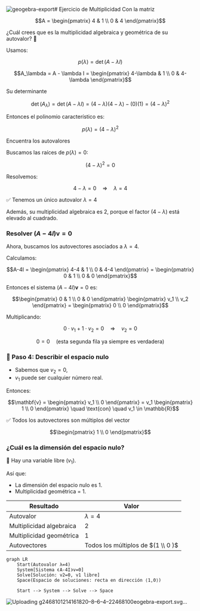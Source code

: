![geogebra-export](https://github.com/user-attachments/assets/77e27428-1f90-4c7c-9cf1-fcec912049d1)# Ejercicio de Multiplicidad
Con la matriz
```math
A = \begin{pmatrix}
4 & 1 \\
0 & 4
\end{pmatrix}
```
¿Cuál crees que es la multiplicidad algebraica y geométrica de su autovalor? 🤔

Usamos:
```math
p(\lambda) = \det(A - \lambda I)
```
```math
A_\lambda = A - \lambda I =
\begin{pmatrix}
4-\lambda & 1         \\
0         & 4-\lambda
\end{pmatrix}
```
Su determinante 

$$
\det(A_\lambda) = \det(A - \lambda I) = (4-\lambda)(4-\lambda) - (0)(1)
= (4-\lambda)^2
$$

Entonces el polinomio característico es:
```math
p(\lambda) = (4-\lambda)^2
```
Encuentra los autovalores

Buscamos las raíces de $p(\lambda) = 0$:
```math
(4-\lambda)^2 = 0
```

Resolvemos:
```math
4-\lambda = 0
\quad \Rightarrow \quad \lambda = 4
```

✅ Tenemos un único autovalor $\lambda = 4$

Además, su multiplicidad algebraica es $2$, porque el factor $(4-\lambda)$ está elevado al cuadrado.

### Resolver $(A-4I)\mathbf{v} = 0$

Ahora, buscamos los autovectores asociados a $\lambda = 4$.

Calculamos:

```math
A-4I =
\begin{pmatrix}
   4-4 & 1 \\
   0   & 4-4
   \end{pmatrix}
=
\begin{pmatrix}
   0 & 1 \\
   0 & 0
   \end{pmatrix}
```
Entonces el sistema $(A-4I)\mathbf{v} = 0$ es:
```math
\begin{pmatrix}
   0 & 1 \\
   0 & 0
   \end{pmatrix}
\begin{pmatrix}
   v_1 \\
   v_2
   \end{pmatrix}
= 
\begin{pmatrix}
   0 \\
   0
   \end{pmatrix}
```
Multiplicando:
```math
0 \cdot v_1 + 1 \cdot v_2 = 0
\quad \Rightarrow \quad
v_2 = 0
```
```math
0 = 0
\quad \text{(esta segunda fila ya siempre es verdadera)}
```

### 🎯 Paso 4: Describir el espacio nulo
- Sabemos que $v_2 = 0$,
- $v_1$ puede ser cualquier número real.

Entonces:
```math
\mathbf{v}
 =
 \begin{pmatrix}
  v_1 \\
  0
  \end{pmatrix}
 =
  v_1 \begin{pmatrix}
    1 \\
    0
    \end{pmatrix}
\quad \text{con} \quad
 v_1 \in \mathbb{R}
```

✅ Todos los autovectores son múltiplos del vector 

```math
\begin{pmatrix} 1 \\ 0 \end{pmatrix}
```

### ¿Cuál es la dimensión del espacio nulo?
🎯 Hay una variable libre $(v_1)$.

Así que:
- La dimensión del espacio nulo es 1.
- Multiplicidad geométrica = 1.

Resultado | Valor
--------- | -----
Autovalor | $\lambda = 4$
Multiplicidad algebraica | 2
Multiplicidad geométrica | 1
Autovectores | Todos los múltiplos de $(1 \\ 0 )$


```mermaid
graph LR
    Start(Autovalor λ=4)
    System[Sistema ❨A-4I❩v=0]
    Solve[Solución: v2=0, v1 libre]
    Space(Espacio de soluciones: recta en dirección ⟨1,0⟩)
    
    Start --> System --> Solve --> Space
```


![Uploading g<svg version="1.1" xmlns="http://www.w3.org/2000/svg" xmlns:xlink="http://www.w3.org/1999/xlink" width="961" height="839"><defs><clipPath id="pFopbhUcTrtU"><path fill="none" stroke="none" d=" M 0 0 L 961 0 L 961 839 L 0 839 L 0 0 Z"/></clipPath></defs><g transform="scale(1,1)" clip-path="url(#pFopbhUcTrtU)"><g><rect fill="rgb(255,255,255)" stroke="none" x="0" y="0" width="961" height="839" fill-opacity="1"/><path fill="none" stroke="rgb(192,192,192)" paint-order="fill stroke markers" d=" M 158.5 0.5 L 158.5 839.5 M 240.5 0.5 L 240.5 839.5 M 323.5 0.5 L 323.5 839.5 M 406.5 0.5 L 406.5 839.5 M 489.5 0.5 L 489.5 839.5 M 572.5 0.5 L 572.5 839.5 M 654.5 0.5 L 654.5 839.5 M 737.5 0.5 L 737.5 839.5 M 820.5 0.5 L 820.5 839.5 M 903.5 0.5 L 903.5 839.5" stroke-opacity="1" stroke-linecap="round" stroke-linejoin="round" stroke-miterlimit="10"/><path fill="none" stroke="rgb(192,192,192)" paint-order="fill stroke markers" d=" M 9.5 0.5 L 9.5 839.5 M 25.5 0.5 L 25.5 839.5 M 42.5 0.5 L 42.5 839.5 M 58.5 0.5 L 58.5 839.5 M 91.5 0.5 L 91.5 839.5 M 108.5 0.5 L 108.5 839.5 M 124.5 0.5 L 124.5 839.5 M 141.5 0.5 L 141.5 839.5 M 174.5 0.5 L 174.5 839.5 M 191.5 0.5 L 191.5 839.5 M 207.5 0.5 L 207.5 839.5 M 224.5 0.5 L 224.5 839.5 M 257.5 0.5 L 257.5 839.5 M 274.5 0.5 L 274.5 839.5 M 290.5 0.5 L 290.5 839.5 M 307.5 0.5 L 307.5 839.5 M 340.5 0.5 L 340.5 839.5 M 356.5 0.5 L 356.5 839.5 M 373.5 0.5 L 373.5 839.5 M 389.5 0.5 L 389.5 839.5 M 423.5 0.5 L 423.5 839.5 M 439.5 0.5 L 439.5 839.5 M 456.5 0.5 L 456.5 839.5 M 472.5 0.5 L 472.5 839.5 M 505.5 0.5 L 505.5 839.5 M 522.5 0.5 L 522.5 839.5 M 538.5 0.5 L 538.5 839.5 M 555.5 0.5 L 555.5 839.5 M 588.5 0.5 L 588.5 839.5 M 605.5 0.5 L 605.5 839.5 M 621.5 0.5 L 621.5 839.5 M 638.5 0.5 L 638.5 839.5 M 671.5 0.5 L 671.5 839.5 M 688.5 0.5 L 688.5 839.5 M 704.5 0.5 L 704.5 839.5 M 721.5 0.5 L 721.5 839.5 M 754.5 0.5 L 754.5 839.5 M 770.5 0.5 L 770.5 839.5 M 787.5 0.5 L 787.5 839.5 M 803.5 0.5 L 803.5 839.5 M 837.5 0.5 L 837.5 839.5 M 853.5 0.5 L 853.5 839.5 M 870.5 0.5 L 870.5 839.5 M 886.5 0.5 L 886.5 839.5 M 919.5 0.5 L 919.5 839.5 M 936.5 0.5 L 936.5 839.5 M 952.5 0.5 L 952.5 839.5" stroke-opacity="0.23529411764705882" stroke-linecap="round" stroke-linejoin="round" stroke-miterlimit="10"/><path fill="none" stroke="rgb(192,192,192)" paint-order="fill stroke markers" d=" M 0.5 56.5 L 961.5 56.5 M 0.5 56.5 L 961.5 56.5 M 0.5 139.5 L 961.5 139.5 M 0.5 222.5 L 961.5 222.5 M 0.5 305.5 L 961.5 305.5 M 0.5 388.5 L 961.5 388.5 M 0.5 553.5 L 961.5 553.5 M 0.5 636.5 L 961.5 636.5 M 0.5 719.5 L 961.5 719.5 M 0.5 802.5 L 961.5 802.5" stroke-opacity="1" stroke-linecap="round" stroke-linejoin="round" stroke-miterlimit="10"/><path fill="none" stroke="rgb(192,192,192)" paint-order="fill stroke markers" d=" M 0.5 7.5 L 961.5 7.5 M 0.5 7.5 L 961.5 7.5 M 0.5 23.5 L 961.5 23.5 M 0.5 40.5 L 961.5 40.5 M 0.5 73.5 L 961.5 73.5 M 0.5 89.5 L 961.5 89.5 M 0.5 106.5 L 961.5 106.5 M 0.5 123.5 L 961.5 123.5 M 0.5 156.5 L 961.5 156.5 M 0.5 172.5 L 961.5 172.5 M 0.5 189.5 L 961.5 189.5 M 0.5 205.5 L 961.5 205.5 M 0.5 239.5 L 961.5 239.5 M 0.5 255.5 L 961.5 255.5 M 0.5 272.5 L 961.5 272.5 M 0.5 288.5 L 961.5 288.5 M 0.5 321.5 L 961.5 321.5 M 0.5 338.5 L 961.5 338.5 M 0.5 354.5 L 961.5 354.5 M 0.5 371.5 L 961.5 371.5 M 0.5 404.5 L 961.5 404.5 M 0.5 421.5 L 961.5 421.5 M 0.5 437.5 L 961.5 437.5 M 0.5 454.5 L 961.5 454.5 M 0.5 487.5 L 961.5 487.5 M 0.5 503.5 L 961.5 503.5 M 0.5 520.5 L 961.5 520.5 M 0.5 537.5 L 961.5 537.5 M 0.5 570.5 L 961.5 570.5 M 0.5 586.5 L 961.5 586.5 M 0.5 603.5 L 961.5 603.5 M 0.5 619.5 L 961.5 619.5 M 0.5 653.5 L 961.5 653.5 M 0.5 669.5 L 961.5 669.5 M 0.5 686.5 L 961.5 686.5 M 0.5 702.5 L 961.5 702.5 M 0.5 735.5 L 961.5 735.5 M 0.5 752.5 L 961.5 752.5 M 0.5 768.5 L 961.5 768.5 M 0.5 785.5 L 961.5 785.5 M 0.5 818.5 L 961.5 818.5 M 0.5 835.5 L 961.5 835.5" stroke-opacity="0.23529411764705882" stroke-linecap="round" stroke-linejoin="round" stroke-miterlimit="10"/><path fill="none" stroke="rgb(37,37,37)" paint-order="fill stroke markers" d=" M 75.5 2.5 L 75.5 839.5" stroke-opacity="1" stroke-miterlimit="10"/><path fill="none" stroke="rgb(37,37,37)" paint-order="fill stroke markers" d=" M 75.5 1.5 L 71.5 5.5" stroke-opacity="1" stroke-miterlimit="10"/><path fill="none" stroke="rgb(37,37,37)" paint-order="fill stroke markers" d=" M 75.5 1.5 L 79.5 5.5" stroke-opacity="1" stroke-miterlimit="10"/><path fill="none" stroke="rgb(37,37,37)" paint-order="fill stroke markers" d=" M 0.5 470.5 L 959.5 470.5" stroke-opacity="1" stroke-miterlimit="10"/><path fill="none" stroke="rgb(37,37,37)" paint-order="fill stroke markers" d=" M 960.5 470.5 L 956.5 466.5" stroke-opacity="1" stroke-miterlimit="10"/><path fill="none" stroke="rgb(37,37,37)" paint-order="fill stroke markers" d=" M 960.5 470.5 L 956.5 474.5" stroke-opacity="1" stroke-miterlimit="10"/><text fill="rgb(37,37,37)" stroke="none" font-family="geogebra-sans-serif, sans-serif" font-size="12px" font-style="normal" font-weight="normal" text-decoration="normal" x="156" y="486" text-anchor="start" dominant-baseline="alphabetic" fill-opacity="1">2</text><text fill="rgb(37,37,37)" stroke="none" font-family="geogebra-sans-serif, sans-serif" font-size="12px" font-style="normal" font-weight="normal" text-decoration="normal" x="238" y="486" text-anchor="start" dominant-baseline="alphabetic" fill-opacity="1">4</text><text fill="rgb(37,37,37)" stroke="none" font-family="geogebra-sans-serif, sans-serif" font-size="12px" font-style="normal" font-weight="normal" text-decoration="normal" x="321" y="486" text-anchor="start" dominant-baseline="alphabetic" fill-opacity="1">6</text><text fill="rgb(37,37,37)" stroke="none" font-family="geogebra-sans-serif, sans-serif" font-size="12px" font-style="normal" font-weight="normal" text-decoration="normal" x="404" y="486" text-anchor="start" dominant-baseline="alphabetic" fill-opacity="1">8</text><text fill="rgb(37,37,37)" stroke="none" font-family="geogebra-sans-serif, sans-serif" font-size="12px" font-style="normal" font-weight="normal" text-decoration="normal" x="484" y="486" text-anchor="start" dominant-baseline="alphabetic" fill-opacity="1">10</text><text fill="rgb(37,37,37)" stroke="none" font-family="geogebra-sans-serif, sans-serif" font-size="12px" font-style="normal" font-weight="normal" text-decoration="normal" x="567" y="486" text-anchor="start" dominant-baseline="alphabetic" fill-opacity="1">12</text><text fill="rgb(37,37,37)" stroke="none" font-family="geogebra-sans-serif, sans-serif" font-size="12px" font-style="normal" font-weight="normal" text-decoration="normal" x="649" y="486" text-anchor="start" dominant-baseline="alphabetic" fill-opacity="1">14</text><text fill="rgb(37,37,37)" stroke="none" font-family="geogebra-sans-serif, sans-serif" font-size="12px" font-style="normal" font-weight="normal" text-decoration="normal" x="732" y="486" text-anchor="start" dominant-baseline="alphabetic" fill-opacity="1">16</text><text fill="rgb(37,37,37)" stroke="none" font-family="geogebra-sans-serif, sans-serif" font-size="12px" font-style="normal" font-weight="normal" text-decoration="normal" x="815" y="486" text-anchor="start" dominant-baseline="alphabetic" fill-opacity="1">18</text><text fill="rgb(37,37,37)" stroke="none" font-family="geogebra-sans-serif, sans-serif" font-size="12px" font-style="normal" font-weight="normal" text-decoration="normal" x="898" y="486" text-anchor="start" dominant-baseline="alphabetic" fill-opacity="1">20</text><text fill="rgb(37,37,37)" stroke="none" font-family="geogebra-sans-serif, sans-serif" font-size="12px" font-style="normal" font-weight="normal" text-decoration="normal" x="55" y="807" text-anchor="start" dominant-baseline="alphabetic" fill-opacity="1">–8</text><text fill="rgb(37,37,37)" stroke="none" font-family="geogebra-sans-serif, sans-serif" font-size="12px" font-style="normal" font-weight="normal" text-decoration="normal" x="55" y="724" text-anchor="start" dominant-baseline="alphabetic" fill-opacity="1">–6</text><text fill="rgb(37,37,37)" stroke="none" font-family="geogebra-sans-serif, sans-serif" font-size="12px" font-style="normal" font-weight="normal" text-decoration="normal" x="55" y="641" text-anchor="start" dominant-baseline="alphabetic" fill-opacity="1">–4</text><text fill="rgb(37,37,37)" stroke="none" font-family="geogebra-sans-serif, sans-serif" font-size="12px" font-style="normal" font-weight="normal" text-decoration="normal" x="55" y="558" text-anchor="start" dominant-baseline="alphabetic" fill-opacity="1">–2</text><text fill="rgb(37,37,37)" stroke="none" font-family="geogebra-sans-serif, sans-serif" font-size="12px" font-style="normal" font-weight="normal" text-decoration="normal" x="61" y="393" text-anchor="start" dominant-baseline="alphabetic" fill-opacity="1">2</text><text fill="rgb(37,37,37)" stroke="none" font-family="geogebra-sans-serif, sans-serif" font-size="12px" font-style="normal" font-weight="normal" text-decoration="normal" x="61" y="310" text-anchor="start" dominant-baseline="alphabetic" fill-opacity="1">4</text><text fill="rgb(37,37,37)" stroke="none" font-family="geogebra-sans-serif, sans-serif" font-size="12px" font-style="normal" font-weight="normal" text-decoration="normal" x="61" y="227" text-anchor="start" dominant-baseline="alphabetic" fill-opacity="1">6</text><text fill="rgb(37,37,37)" stroke="none" font-family="geogebra-sans-serif, sans-serif" font-size="12px" font-style="normal" font-weight="normal" text-decoration="normal" x="61" y="144" text-anchor="start" dominant-baseline="alphabetic" fill-opacity="1">8</text><text fill="rgb(37,37,37)" stroke="none" font-family="geogebra-sans-serif, sans-serif" font-size="12px" font-style="normal" font-weight="normal" text-decoration="normal" x="55" y="61" text-anchor="start" dominant-baseline="alphabetic" fill-opacity="1">10</text><text fill="rgb(37,37,37)" stroke="none" font-family="geogebra-sans-serif, sans-serif" font-size="12px" font-style="normal" font-weight="normal" text-decoration="normal" x="61" y="486" text-anchor="start" dominant-baseline="alphabetic" fill-opacity="1">0</text><path fill="none" stroke="rgb(255,0,0)" paint-order="fill stroke markers" d=" M -5 470.8549862489229 L 966 470.8549862489229" stroke-opacity="0.25098039215686274" stroke-linecap="round" stroke-linejoin="round" stroke-miterlimit="10" stroke-width="5"/><text fill="rgb(255,0,0)" stroke="none" font-family="geogebra-sans-serif, sans-serif" font-size="16px" font-style="normal" font-weight="normal" text-decoration="normal" x="24" y="462" text-anchor="start" dominant-baseline="alphabetic" fill-opacity="1"></text><path fill="rgb(0,255,0)" stroke="none" paint-order="stroke fill markers" d=" M 287.31299762854974 305.261390764879 C 287.31299762854974 308.022814514033 285.0744213777037 310.261390764879 282.31299762854974 310.261390764879 C 279.5515738793958 310.261390764879 277.31299762854974 308.022814514033 277.31299762854974 305.261390764879 C 277.31299762854974 302.4999670157251 279.5515738793958 300.261390764879 282.31299762854974 300.261390764879 C 285.0744213777037 300.261390764879 287.31299762854974 302.4999670157251 287.31299762854974 305.261390764879 Z" fill-opacity="1"/><path fill="none" stroke="rgb(0,0,0)" paint-order="fill stroke markers" d=" M 287.31299762854974 305.261390764879 C 287.31299762854974 308.022814514033 285.0744213777037 310.261390764879 282.31299762854974 310.261390764879 C 279.5515738793958 310.261390764879 277.31299762854974 308.022814514033 277.31299762854974 305.261390764879 C 277.31299762854974 302.4999670157251 279.5515738793958 300.261390764879 282.31299762854974 300.261390764879 C 285.0744213777037 300.261390764879 287.31299762854974 302.4999670157251 287.31299762854974 305.261390764879 Z" stroke-opacity="1" stroke-linecap="round" stroke-linejoin="round" stroke-miterlimit="10"/><text fill="rgb(0,255,0)" stroke="none" font-family="geogebra-sans-serif, sans-serif" font-size="16px" font-style="normal" font-weight="normal" text-decoration="normal" x="286" y="295" text-anchor="start" dominant-baseline="alphabetic" fill-opacity="1"></text><path fill="rgb(255,0,0)" stroke="none" paint-order="stroke fill markers" d=" M 99.7194021445072 466.6049862489229 L 99.7194021445072 469.6049862489229 L 75.32100327349656 469.6049862489229 C 74.63064733620807 469.6049862489229 74.07100327349656 470.1646303116344 74.07100327349656 470.8549862489229 C 74.07100327349656 471.54534218621137 74.63064733620807 472.1049862489229 75.32100327349656 472.1049862489229 L 99.7194021445072 472.1049862489229 L 99.7194021445072 475.1049862489229 L 116.7194021445072 470.8549862489229 L 99.7194021445072 466.6049862489229 Z" fill-opacity="0.6980392156862745"/><path fill="rgb(255,0,0)" stroke="none" paint-order="stroke fill markers" d=" M 245.91459875753912 470.8549862489229 C 245.91459875753912 473.61640999807685 243.6760225066931 475.8549862489229 240.91459875753912 475.8549862489229 C 238.15317500838515 475.8549862489229 235.91459875753912 473.61640999807685 235.91459875753912 470.8549862489229 C 235.91459875753912 468.09356249976895 238.15317500838515 465.8549862489229 240.91459875753912 465.8549862489229 C 243.6760225066931 465.8549862489229 245.91459875753912 468.09356249976895 245.91459875753912 470.8549862489229 Z" fill-opacity="1"/><path fill="none" stroke="rgb(0,0,0)" paint-order="fill stroke markers" d=" M 245.91459875753912 470.8549862489229 C 245.91459875753912 473.61640999807685 243.6760225066931 475.8549862489229 240.91459875753912 475.8549862489229 C 238.15317500838515 475.8549862489229 235.91459875753912 473.61640999807685 235.91459875753912 470.8549862489229 C 235.91459875753912 468.09356249976895 238.15317500838515 465.8549862489229 240.91459875753912 465.8549862489229 C 243.6760225066931 465.8549862489229 245.91459875753912 468.09356249976895 245.91459875753912 470.8549862489229 Z" stroke-opacity="1" stroke-linecap="round" stroke-linejoin="round" stroke-miterlimit="10"/><text fill="rgb(255,0,0)" stroke="none" font-family="geogebra-sans-serif, sans-serif" font-size="16px" font-style="normal" font-weight="normal" text-decoration="normal" x="245" y="461" text-anchor="start" dominant-baseline="alphabetic" fill-opacity="1"></text><path fill="rgb(255,127,0)" stroke="none" paint-order="stroke fill markers" d=" M 75.32100327349656 429.45658737791194 L 71.07100327349656 446.45658737791194 L 74.07100327349656 446.45658737791194 L 74.07100327349656 470.8549862489229 C 74.07100327349656 471.54534218621137 74.63064733620807 472.1049862489229 75.32100327349656 472.1049862489229 C 76.01135921078505 472.1049862489229 76.57100327349656 471.54534218621137 76.57100327349656 470.8549862489229 L 76.57100327349656 446.45658737791194 L 79.57100327349656 446.45658737791194 L 75.32100327349656 429.45658737791194 Z" fill-opacity="0.6980392156862745"/><path fill="rgb(255,127,0)" stroke="none" paint-order="stroke fill markers" d=" M 121.7194021445072 305.261390764879 C 121.7194021445072 308.022814514033 119.48082589366116 310.261390764879 116.7194021445072 310.261390764879 C 113.95797839535324 310.261390764879 111.7194021445072 308.022814514033 111.7194021445072 305.261390764879 C 111.7194021445072 302.4999670157251 113.95797839535324 300.261390764879 116.7194021445072 300.261390764879 C 119.48082589366116 300.261390764879 121.7194021445072 302.4999670157251 121.7194021445072 305.261390764879 Z" fill-opacity="1"/><path fill="none" stroke="rgb(0,0,0)" paint-order="fill stroke markers" d=" M 121.7194021445072 305.261390764879 C 121.7194021445072 308.022814514033 119.48082589366116 310.261390764879 116.7194021445072 310.261390764879 C 113.95797839535324 310.261390764879 111.7194021445072 308.022814514033 111.7194021445072 305.261390764879 C 111.7194021445072 302.4999670157251 113.95797839535324 300.261390764879 116.7194021445072 300.261390764879 C 119.48082589366116 300.261390764879 121.7194021445072 302.4999670157251 121.7194021445072 305.261390764879 Z" stroke-opacity="1" stroke-linecap="round" stroke-linejoin="round" stroke-miterlimit="10"/><text fill="rgb(255,127,0)" stroke="none" font-family="geogebra-sans-serif, sans-serif" font-size="16px" font-style="normal" font-weight="normal" text-decoration="normal" x="121" y="295" text-anchor="start" dominant-baseline="alphabetic" fill-opacity="1"></text><path fill="rgb(0,255,0)" stroke="none" paint-order="stroke fill markers" d=" M 116.7194021445072 429.45658737791194 L 101.6933830442931 438.47219883804047 L 103.81470338785277 440.59351918160013 L 103.81470338785275 440.59351918160013 L 74.43711979701337 469.97110277243974 C 73.94896443232429 470.4592581371288 73.9489644323243 471.250714360717 74.4371197970134 471.73886972540606 C 74.68119747935793 471.9829474077506 75.00110037642726 472.10498624892284 75.32100327349659 472.10498624892284 C 75.6409061705659 472.10498624892284 75.96080906763521 471.9829474077506 76.20488674997975 471.73886972540606 L 105.58247034081913 442.36128613456646 L 105.5824703408191 442.36128613456646 L 107.70379068437877 444.4826064781261 L 116.7194021445072 429.45658737791194 Z" fill-opacity="0.6980392156862745"/><path fill="none" stroke="rgb(255,127,0)" paint-order="fill stroke markers" d=" M -5 792.1389993429116 L 194.28474983572636 -5" stroke-opacity="0.25098039215686274" stroke-linecap="round" stroke-linejoin="round" stroke-miterlimit="10" stroke-width="5"/><path fill="none" stroke="rgb(0,0,0)" paint-order="fill stroke markers" d=" M -6.182094503805644 134.49299542195882 L -4.564969547906784 128.0244955983634 L -2.9478445920079395 121.5559957747679 L -1.3307196361090803 115.08749595117246 L 0.2864053197897647 108.61899612757696 L 1.9035302756886239 102.15049630398153 L 3.520655231587483 95.68199648038603 L 5.137780187486328 89.2134966567906 L 6.754905143385187 82.74499683319516 L 8.372030099284032 76.27649700959967 L 9.989155055182891 69.80799718600423 L 11.606280011081743 63.339497362408736 L 13.223404966980596 56.8709975388133 L 14.840529922879448 50.402497715217805 L 16.4576548787783 43.93399789162237 L 18.07477983467715 37.465498068026875 L 19.69190479057601 30.99699824443144 L 21.309029746474863 24.528498420835945 L 22.926154702373715 18.059998597240508 L 24.543279658272567 11.591498773645071 L 26.16040461417142 5.122998950049578 L 27.77752957007027 -1.3455008735458591 L 29.39465452596913 -7.814000697141353 M -5.535244521446103 794.279977428696 L -3.9181195655472436 787.8114776051005 L -2.3009946096483986 781.3429777815052 L -0.6838696537495395 774.8744779579097 L 0.9332553021493055 768.4059781343142 L 2.5503802580481647 761.9374783107187 L 4.167505213947024 755.4689784871232 L 5.784630169845869 749.0004786635278 L 7.401755125744728 742.5319788399323 L 9.018880081643573 736.0634790163369 L 10.636005037542432 729.5949791927414 L 12.253129993441284 723.126479369146 L 13.870254949340136 716.6579795455505 L 15.487379905238988 710.189479721955 L 17.10450486113784 703.7209798983596 L 18.7216298170367 697.2524800747641 L 20.338754772935552 690.7839802511686 L 21.955879728834404 684.3154804275732 L 23.573004684733256 677.8469806039777 L 25.190129640632108 671.3784807803822 L 26.80725459653096 664.9099809567867 L 28.424379552429812 658.4414811331914 L 30.04150450832867 651.9729813095959 L 31.658629464227523 645.5044814860004 L 33.275754420126376 639.035981662405 L 34.89287937602523 632.5674818388095 L 36.51000433192408 626.098982015214 L 38.12712928782293 619.6304821916185 L 39.74425424372179 613.161982368023 L 41.36137919962064 606.6934825444276 L 42.978504155519495 600.2249827208321 L 44.59562911141835 593.7564828972367 L 46.2127540673172 587.2879830736413 L 47.82987902321605 580.8194832500458 L 49.44700397911491 574.3509834264503 L 51.064128935013755 567.8824836028548 L 52.681253890912615 561.4139837792594 L 54.29837884681147 554.9454839556639 L 55.91550380271032 548.4769841320684 L 57.53262875860918 542.008484308473 L 59.14975371450802 535.5399844848776 L 60.76687867040688 529.071484661282 L 62.384003626305734 522.6029848376866 L 64.00112858220459 516.1344850140912 L 65.61825353810343 509.6659851904957 L 67.23537849400229 503.1974853669002 L 68.85250344990115 496.72898554330476 L 70.4696284058 490.26048571970927 L 72.08675336169885 483.79198589611383 L 73.7038783175977 477.32348607251834 L 75.32100327349656 470.8549862489229 L 76.93812822939542 464.38648642532746 L 78.55525318529426 457.91798660173197 L 80.17237814119312 451.44948677813653 L 81.78950309709197 444.98098695454104 L 83.40662805299083 438.5124871309456 L 85.02375300888968 432.0439873073501 L 86.64087796478853 425.57548748375467 L 88.25800292068739 419.1069876601592 L 89.87512787658623 412.63848783656374 L 91.4922528324851 406.16998801296825 L 93.10937778838394 399.7014881893728 L 94.7265027442828 393.2329883657774 L 96.34362770018166 386.7644885421819 L 97.9607526560805 380.2959887185864 L 99.57787761197936 373.82748889499095 L 101.1950025678782 367.3589890713955 L 102.81212752377706 360.8904892478 L 104.42925247967591 354.4219894242046 L 106.04637743557477 347.9534896006091 L 107.66350239147363 341.48498977701365 L 109.28062734737247 335.01648995341816 L 110.89775230327132 328.5479901298227 L 112.51487725917019 322.0794903062273 L 114.13200221506904 315.6109904826318 L 115.74912717096788 309.1424906590363 L 117.36625212686674 302.67399083544086 L 118.9833770827656 296.2054910118454 L 120.60050203866444 289.73699118824993 L 122.2176269945633 283.26849136465444 L 123.83475195046216 276.79999154105906 L 125.45187690636101 270.33149171746356 L 127.06900186225985 263.86299189386807 L 128.6861268181587 257.39449207027263 L 130.30325177405757 250.92599224667717 L 131.92037672995642 244.4574924230817 L 133.53750168585526 237.98899259948624 L 135.15462664175413 231.52049277589077 L 136.77175159765298 225.0519929522953 L 138.38887655355182 218.58349312869984 L 140.0060015094507 212.1149933051044 L 141.62312646534954 205.6464934815089 L 143.2402514212484 199.17799365791348 L 144.85737637714726 192.70949383431798 L 146.47450133304608 186.24099401072255 L 148.09162628894495 179.77249418712705 L 149.70875124484382 173.30399436353161 L 151.32587620074264 166.83549453993618 L 152.94300115664151 160.36699471634068 L 154.56012611254036 153.89849489274525 L 156.1772510684392 147.42999506914975 L 157.79437602433808 140.96149524555432 L 159.41150098023692 134.49299542195882 L 161.02862593613577 128.0244955983634 L 162.64575089203464 121.5559957747679 L 164.2628758479335 115.08749595117246 L 165.88000080383233 108.61899612757696 L 167.4971257597312 102.15049630398153 L 169.11425071563005 95.68199648038603 L 170.7313756715289 89.2134966567906 L 172.34850062742777 82.74499683319516 L 173.96562558332658 76.27649700959967 L 175.58275053922546 69.80799718600423 L 177.1998754951243 63.339497362408736 L 178.81700045102315 56.8709975388133 L 180.43412540692202 50.402497715217805 L 182.05125036282087 43.93399789162237 L 183.6683753187197 37.465498068026875 L 185.28550027461858 30.99699824443144 L 186.90262523051743 24.528498420835945 L 188.51975018641627 18.059998597240508 L 190.13687514231515 11.591498773645071 L 191.754000098214 5.122998950049578 L 193.37112505411284 -1.3455008735458591 L 194.9882500100117 -7.814000697141353 M 147.12135131540563 846.0279760174598 L 148.73847627130448 839.5594761938643 L 150.35560122720335 833.0909763702689 L 151.9727261831022 826.6224765466734 L 153.58985113900104 820.1539767230779 L 155.20697609489991 813.6854768994824 L 156.82410105079876 807.2169770758869 L 158.4412260066976 800.7484772522914 L 160.05835096259648 794.279977428696 L 161.67547591849532 787.8114776051005 L 163.29260087439417 781.3429777815052 L 164.90972583029304 774.8744779579097 L 166.52685078619186 768.4059781343142 L 168.14397574209073 761.9374783107187 L 169.7611006979896 755.4689784871232 L 171.37822565388842 749.0004786635278 L 172.9953506097873 742.5319788399323 L 174.61247556568614 736.0634790163369 L 176.22960052158498 729.5949791927414 L 177.84672547748386 723.126479369146 L 179.4638504333827 716.6579795455505 L 181.08097538928155 710.189479721955 L 182.69810034518042 703.7209798983596 L 184.31522530107927 697.2524800747641 L 185.9323502569781 690.7839802511686 L 187.54947521287698 684.3154804275732 L 189.16660016877583 677.8469806039777 L 190.78372512467467 671.3784807803822 L 192.40085008057355 664.9099809567867 L 194.01797503647236 658.4414811331914 L 195.63509999237124 651.9729813095959 L 197.25222494827008 645.5044814860004 L 198.86934990416893 639.035981662405 L 200.4864748600678 632.5674818388095 L 202.10359981596665 626.098982015214 L 203.7207247718655 619.6304821916185 L 205.33784972776436 613.161982368023 L 206.9549746836632 606.6934825444276 L 208.57209963956205 600.2249827208321 L 210.18922459546093 593.7564828972367 L 211.80634955135977 587.2879830736413 L 213.42347450725862 580.8194832500458 L 215.04059946315746 574.3509834264503 L 216.65772441905634 567.8824836028548 L 218.27484937495518 561.4139837792594 L 219.89197433085403 554.9454839556639 L 221.5090992867529 548.4769841320684 L 223.12622424265174 542.008484308473 L 224.7433491985506 535.5399844848776 L 226.36047415444943 529.071484661282 L 227.9775991103483 522.6029848376866 L 229.59472406624715 516.1344850140912 L 231.211849022146 509.6659851904957 L 232.82897397804487 503.1974853669002 L 234.44609893394372 496.72898554330476 L 236.06322388984256 490.26048571970927 L 237.6803488457414 483.79198589611383 L 239.29747380164028 477.32348607251834 L 240.91459875753912 470.8549862489229 L 242.53172371343797 464.38648642532746 L 244.14884866933684 457.91798660173197 L 245.7659736252357 451.44948677813653 L 247.38309858113453 444.98098695454104 L 249.00022353703338 438.5124871309456 L 250.61734849293225 432.0439873073501 L 252.2344734488311 425.57548748375467 L 253.85159840472994 419.1069876601592 L 255.46872336062881 412.63848783656374 L 257.08584831652763 406.16998801296825 L 258.7029732724265 399.7014881893728 L 260.3200982283254 393.2329883657774 L 261.9372231842242 386.7644885421819 L 263.55434814012307 380.2959887185864 L 265.17147309602194 373.82748889499095 L 266.78859805192076 367.3589890713955 L 268.40572300781963 360.8904892478 L 270.0228479637185 354.4219894242046 L 271.6399729196173 347.9534896006091 L 273.2570978755162 341.48498977701365 L 274.87422283141507 335.01648995341816 L 276.4913477873139 328.5479901298227 L 278.10847274321276 322.0794903062273 L 279.72559769911163 315.6109904826318 L 281.34272265501045 309.1424906590363 L 282.9598476109093 302.67399083544086 L 284.5769725668082 296.2054910118454 L 286.194097522707 289.73699118824993 L 287.8112224786058 283.26849136465444 L 289.42834743450476 276.79999154105906 L 291.0454723904036 270.33149171746356 L 292.6625973463024 263.86299189386807 L 294.2797223022013 257.39449207027263 L 295.89684725810014 250.92599224667717 L 297.51397221399895 244.4574924230817 L 299.1310971698978 237.98899259948624 L 300.7482221257967 231.52049277589077 L 302.3653470816955 225.0519929522953 L 303.9824720375944 218.58349312869984 L 305.59959699349326 212.1149933051044 L 307.2167219493921 205.6464934815089 L 308.83384690529095 199.17799365791348 L 310.4509718611898 192.70949383431798 L 312.06809681708864 186.24099401072255 L 313.6852217729875 179.77249418712705 L 315.3023467288864 173.30399436353161 L 316.9194716847852 166.83549453993618 L 318.5365966406841 160.36699471634068 L 320.15372159658295 153.89849489274525 L 321.77084655248177 147.42999506914975 L 323.38797150838064 140.96149524555432 L 325.0050964642795 134.49299542195882 L 326.62222142017833 128.0244955983634 L 328.2393463760772 121.5559957747679 L 329.8564713319761 115.08749595117246 L 331.4735962878749 108.61899612757696 L 333.09072124377377 102.15049630398153 L 334.7078461996726 95.68199648038603 L 336.32497115557146 89.2134966567906 L 337.94209611147033 82.74499683319516 L 339.55922106736915 76.27649700959967 L 341.176346023268 69.80799718600423 L 342.7934709791669 63.339497362408736 L 344.4105959350657 56.8709975388133 L 346.0277208909646 50.402497715217805 L 347.64484584686346 43.93399789162237 L 349.2619708027623 37.465498068026875 L 350.87909575866115 30.99699824443144 L 352.49622071455997 24.528498420835945 L 354.11334567045884 18.059998597240508 L 355.7304706263577 11.591498773645071 L 357.34759558225653 5.122998950049578 L 358.9647205381554 -1.3455008735458591 L 360.5818454940543 -7.814000697141353 M 312.71494679944817 846.0279760174598 L 314.3320717553471 839.5594761938643 L 315.9491967112459 833.0909763702689 L 317.56632166714473 826.6224765466734 L 319.1834466230436 820.1539767230779 L 320.8005715789425 813.6854768994824 L 322.4176965348413 807.2169770758869 L 324.03482149074017 800.7484772522914 L 325.65194644663904 794.279977428696 L 327.26907140253786 787.8114776051005 L 328.88619635843673 781.3429777815052 L 330.5033213143356 774.8744779579097 L 332.1204462702344 768.4059781343142 L 333.7375712261333 761.9374783107187 L 335.35469618203217 755.4689784871232 L 336.971821137931 749.0004786635278 L 338.58894609382986 742.5319788399323 L 340.20607104972873 736.0634790163369 L 341.82319600562755 729.5949791927414 L 343.4403209615264 723.126479369146 L 345.0574459174253 716.6579795455505 L 346.6745708733241 710.189479721955 L 348.291695829223 703.7209798983596 L 349.9088207851218 697.2524800747641 L 351.5259457410207 690.7839802511686 L 353.14307069691955 684.3154804275732 L 354.76019565281837 677.8469806039777 L 356.37732060871724 671.3784807803822 L 357.9944455646161 664.9099809567867 L 359.61157052051493 658.4414811331914 L 361.2286954764138 651.9729813095959 L 362.8458204323127 645.5044814860004 L 364.4629453882115 639.035981662405 L 366.08007034411037 632.5674818388095 L 367.69719530000924 626.098982015214 L 369.31432025590806 619.6304821916185 L 370.93144521180693 613.161982368023 L 372.54857016770575 606.6934825444276 L 374.1656951236046 600.2249827208321 L 375.7828200795035 593.7564828972367 L 377.3999450354023 587.2879830736413 L 379.0170699913012 580.8194832500458 L 380.63419494720006 574.3509834264503 L 382.2513199030989 567.8824836028548 L 383.86844485899775 561.4139837792594 L 385.4855698148966 554.9454839556639 L 387.10269477079544 548.4769841320684 L 388.7198197266943 542.008484308473 L 390.3369446825932 535.5399844848776 L 391.954069638492 529.071484661282 L 393.5711945943909 522.6029848376866 L 395.1883195502897 516.1344850140912 L 396.80544450618856 509.6659851904957 L 398.42256946208744 503.1974853669002 L 400.03969441798625 496.72898554330476 L 401.6568193738851 490.26048571970927 L 403.273944329784 483.79198589611383 L 404.8910692856828 477.32348607251834 L 406.5081942415817 470.8549862489229 L 408.12531919748056 464.38648642532746 L 409.7424441533794 457.91798660173197 L 411.35956910927825 451.44948677813653 L 412.9766940651771 444.98098695454104 L 414.59381902107594 438.5124871309456 L 416.2109439769748 432.0439873073501 L 417.8280689328737 425.57548748375467 L 419.4451938887725 419.1069876601592 L 421.0623188446714 412.63848783656374 L 422.6794438005702 406.16998801296825 L 424.29656875646907 399.7014881893728 L 425.91369371236794 393.2329883657774 L 427.53081866826676 386.7644885421819 L 429.14794362416563 380.2959887185864 L 430.7650685800645 373.82748889499095 L 432.3821935359633 367.3589890713955 L 433.9993184918622 360.8904892478 L 435.61644344776107 354.4219894242046 L 437.2335684036599 347.9534896006091 L 438.85069335955876 341.48498977701365 L 440.46781831545763 335.01648995341816 L 442.08494327135645 328.5479901298227 L 443.7020682272553 322.0794903062273 L 445.31919318315414 315.6109904826318 L 446.936318139053 309.1424906590363 L 448.5534430949519 302.67399083544086 L 450.1705680508507 296.2054910118454 L 451.7876930067496 289.73699118824993 L 453.40481796264845 283.26849136465444 L 455.02194291854727 276.79999154105906 L 456.63906787444614 270.33149171746356 L 458.256192830345 263.86299189386807 L 459.87331778624383 257.39449207027263 L 461.4904427421427 250.92599224667717 L 463.1075676980416 244.4574924230817 L 464.7246926539404 237.98899259948624 L 466.34181760983927 231.52049277589077 L 467.9589425657381 225.0519929522953 L 469.57606752163696 218.58349312869984 L 471.19319247753583 212.1149933051044 L 472.81031743343465 205.6464934815089 L 474.4274423893335 199.17799365791348 L 476.0445673452324 192.70949383431798 L 477.6616923011312 186.24099401072255 L 479.2788172570301 179.77249418712705 L 480.89594221292896 173.30399436353161 L 482.5130671688278 166.83549453993618 L 484.13019212472665 160.36699471634068 L 485.7473170806255 153.89849489274525 L 487.36444203652434 147.42999506914975 L 488.9815669924232 140.96149524555432 L 490.5986919483221 134.49299542195882 L 492.2158169042209 128.0244955983634 L 493.8329418601198 121.5559957747679 L 495.4500668160186 115.08749595117246 L 497.06719177191746 108.61899612757696 L 498.68431672781634 102.15049630398153 L 500.30144168371515 95.68199648038603 L 501.918566639614 89.2134966567906 L 503.5356915955129 82.74499683319516 L 505.1528165514117 76.27649700959967 L 506.7699415073106 69.80799718600423 L 508.38706646320946 63.339497362408736 L 510.0041914191083 56.8709975388133 L 511.62131637500715 50.402497715217805 L 513.238441330906 43.93399789162237 L 514.8555662868048 37.465498068026875 L 516.4726912427037 30.99699824443144 L 518.0898161986025 24.528498420835945 L 519.7069411545015 18.059998597240508 L 521.3240661104003 11.591498773645071 L 522.9411910662991 5.122998950049578 L 524.5583160221979 -1.3455008735458591 L 526.1754409780968 -7.814000697141353 M 478.3085422834908 846.0279760174598 L 479.9256672393896 839.5594761938643 L 481.5427921952885 833.0909763702689 L 483.15991715118736 826.6224765466734 L 484.7770421070862 820.1539767230779 L 486.39416706298505 813.6854768994824 L 488.01129201888386 807.2169770758869 L 489.62841697478274 800.7484772522914 L 491.2455419306816 794.279977428696 L 492.8626668865804 787.8114776051005 L 494.4797918424793 781.3429777815052 L 496.0969167983782 774.8744779579097 L 497.714041754277 768.4059781343142 L 499.33116671017586 761.9374783107187 L 500.94829166607474 755.4689784871232 L 502.56541662197355 749.0004786635278 L 504.1825415778724 742.5319788399323 L 505.7996665337713 736.0634790163369 L 507.4167914896701 729.5949791927414 L 509.033916445569 723.126479369146 L 510.65104140146786 716.6579795455505 L 512.2681663573667 710.189479721955 L 513.8852913132655 703.7209798983596 L 515.5024162691643 697.2524800747641 L 517.1195412250632 690.7839802511686 L 518.7366661809622 684.3154804275732 L 520.353791136861 677.8469806039777 L 521.9709160927598 671.3784807803822 L 523.5880410486586 664.9099809567867 L 525.2051660045574 658.4414811331914 L 526.8222909604564 651.9729813095959 L 528.4394159163553 645.5044814860004 L 530.0565408722541 639.035981662405 L 531.6736658281529 632.5674818388095 L 533.2907907840518 626.098982015214 L 534.9079157399506 619.6304821916185 L 536.5250406958495 613.161982368023 L 538.1421656517483 606.6934825444276 L 539.7592906076472 600.2249827208321 L 541.3764155635461 593.7564828972367 L 542.9935405194449 587.2879830736413 L 544.6106654753437 580.8194832500458 L 546.2277904312426 574.3509834264503 L 547.8449153871414 567.8824836028548 L 549.4620403430404 561.4139837792594 L 551.0791652989392 554.9454839556639 L 552.696290254838 548.4769841320684 L 554.3134152107368 542.008484308473 L 555.9305401666358 535.5399844848776 L 557.5476651225346 529.071484661282 L 559.1647900784335 522.6029848376866 L 560.7819150343323 516.1344850140912 L 562.3990399902311 509.6659851904957 L 564.01616494613 503.1974853669002 L 565.6332899020288 496.72898554330476 L 567.2504148579277 490.26048571970927 L 568.8675398138266 483.79198589611383 L 570.4846647697254 477.32348607251834 L 572.1017897256243 470.8549862489229 L 573.7189146815231 464.38648642532746 L 575.3360396374219 457.91798660173197 L 576.9531645933208 451.44948677813653 L 578.5702895492198 444.98098695454104 L 580.1874145051186 438.5124871309456 L 581.8045394610174 432.0439873073501 L 583.4216644169162 425.57548748375467 L 585.038789372815 419.1069876601592 L 586.655914328714 412.63848783656374 L 588.2730392846128 406.16998801296825 L 589.8901642405117 399.7014881893728 L 591.5072891964105 393.2329883657774 L 593.1244141523093 386.7644885421819 L 594.7415391082083 380.2959887185864 L 596.3586640641071 373.82748889499095 L 597.9757890200059 367.3589890713955 L 599.5929139759047 360.8904892478 L 601.2100389318036 354.4219894242046 L 602.8271638877025 347.9534896006091 L 604.4442888436013 341.48498977701365 L 606.0614137995002 335.01648995341816 L 607.678538755399 328.5479901298227 L 609.2956637112978 322.0794903062273 L 610.9127886671968 315.6109904826318 L 612.5299136230956 309.1424906590363 L 614.1470385789944 302.67399083544086 L 615.7641635348933 296.2054910118454 L 617.3812884907921 289.73699118824993 L 618.998413446691 283.26849136465444 L 620.6155384025899 276.79999154105906 L 622.2326633584887 270.33149171746356 L 623.8497883143875 263.86299189386807 L 625.4669132702865 257.39449207027263 L 627.0840382261853 250.92599224667717 L 628.7011631820841 244.4574924230817 L 630.318288137983 237.98899259948624 L 631.9354130938818 231.52049277589077 L 633.5525380497807 225.0519929522953 L 635.1696630056796 218.58349312869984 L 636.7867879615784 212.1149933051044 L 638.4039129174772 205.6464934815089 L 640.0210378733761 199.17799365791348 L 641.638162829275 192.70949383431798 L 643.2552877851738 186.24099401072255 L 644.8724127410727 179.77249418712705 L 646.4895376969715 173.30399436353161 L 648.1066626528703 166.83549453993618 L 649.7237876087692 160.36699471634068 L 651.3409125646681 153.89849489274525 L 652.9580375205669 147.42999506914975 L 654.5751624764657 140.96149524555432 L 656.1922874323647 134.49299542195882 L 657.8094123882635 128.0244955983634 L 659.4265373441623 121.5559957747679 L 661.0436623000612 115.08749595117246 L 662.66078725596 108.61899612757696 L 664.2779122118588 102.15049630398153 L 665.8950371677578 95.68199648038603 L 667.5121621236566 89.2134966567906 L 669.1292870795554 82.74499683319516 L 670.7464120354543 76.27649700959967 L 672.3635369913532 69.80799718600423 L 673.980661947252 63.339497362408736 L 675.5977869031509 56.8709975388133 L 677.2149118590497 50.402497715217805 L 678.8320368149485 43.93399789162237 L 680.4491617708475 37.465498068026875 L 682.0662867267463 30.99699824443144 L 683.6834116826451 24.528498420835945 L 685.300536638544 18.059998597240508 L 686.9176615944428 11.591498773645071 L 688.5347865503417 5.122998950049578 L 690.1519115062406 -1.3455008735458591 L 691.7690364621394 -7.814000697141353 M 643.9021377675333 846.0279760174598 L 645.5192627234322 839.5594761938643 L 647.136387679331 833.0909763702689 L 648.7535126352299 826.6224765466734 L 650.3706375911288 820.1539767230779 L 651.9877625470276 813.6854768994824 L 653.6048875029264 807.2169770758869 L 655.2220124588254 800.7484772522914 L 656.8391374147242 794.279977428696 L 658.456262370623 787.8114776051005 L 660.0733873265219 781.3429777815052 L 661.6905122824207 774.8744779579097 L 663.3076372383196 768.4059781343142 L 664.9247621942184 761.9374783107187 L 666.5418871501173 755.4689784871232 L 668.1590121060161 749.0004786635278 L 669.7761370619149 742.5319788399323 L 671.3932620178139 736.0634790163369 L 673.0103869737127 729.5949791927414 L 674.6275119296115 723.126479369146 L 676.2446368855104 716.6579795455505 L 677.8617618414092 710.189479721955 L 679.4788867973081 703.7209798983596 L 681.096011753207 697.2524800747641 L 682.7131367091058 690.7839802511686 L 684.3302616650046 684.3154804275732 L 685.9473866209036 677.8469806039777 L 687.5645115768024 671.3784807803822 L 689.1816365327012 664.9099809567867 L 690.7987614886001 658.4414811331914 L 692.4158864444989 651.9729813095959 L 694.0330114003978 645.5044814860004 L 695.6501363562967 639.035981662405 L 697.2672613121955 632.5674818388095 L 698.8843862680943 626.098982015214 L 700.5015112239932 619.6304821916185 L 702.1186361798921 613.161982368023 L 703.7357611357909 606.6934825444276 L 705.3528860916898 600.2249827208321 L 706.9700110475886 593.7564828972367 L 708.5871360034874 587.2879830736413 L 710.2042609593864 580.8194832500458 L 711.8213859152852 574.3509834264503 L 713.438510871184 567.8824836028548 L 715.0556358270828 561.4139837792594 L 716.6727607829818 554.9454839556639 L 718.2898857388806 548.4769841320684 L 719.9070106947794 542.008484308473 L 721.5241356506783 535.5399844848776 L 723.1412606065771 529.071484661282 L 724.758385562476 522.6029848376866 L 726.3755105183749 516.1344850140912 L 727.9926354742737 509.6659851904957 L 729.6097604301725 503.1974853669002 L 731.2268853860714 496.72898554330476 L 732.8440103419703 490.26048571970927 L 734.4611352978691 483.79198589611383 L 736.078260253768 477.32348607251834 L 737.6953852096668 470.8549862489229 L 739.3125101655656 464.38648642532746 L 740.9296351214646 457.91798660173197 L 742.5467600773634 451.44948677813653 L 744.1638850332622 444.98098695454104 L 745.7810099891611 438.5124871309456 L 747.39813494506 432.0439873073501 L 749.0152599009588 425.57548748375467 L 750.6323848568577 419.1069876601592 L 752.2495098127565 412.63848783656374 L 753.8666347686553 406.16998801296825 L 755.4837597245543 399.7014881893728 L 757.1008846804531 393.2329883657774 L 758.7180096363519 386.7644885421819 L 760.3351345922508 380.2959887185864 L 761.9522595481496 373.82748889499095 L 763.5693845040485 367.3589890713955 L 765.1865094599473 360.8904892478 L 766.8036344158462 354.4219894242046 L 768.420759371745 347.9534896006091 L 770.0378843276438 341.48498977701365 L 771.6550092835428 335.01648995341816 L 773.2721342394416 328.5479901298227 L 774.8892591953404 322.0794903062273 L 776.5063841512393 315.6109904826318 L 778.1235091071381 309.1424906590363 L 779.740634063037 302.67399083544086 L 781.3577590189359 296.2054910118454 L 782.9748839748347 289.73699118824993 L 784.5920089307335 283.26849136465444 L 786.2091338866325 276.79999154105906 L 787.8262588425313 270.33149171746356 L 789.4433837984301 263.86299189386807 L 791.060508754329 257.39449207027263 L 792.6776337102278 250.92599224667717 L 794.2947586661267 244.4574924230817 L 795.9118836220256 237.98899259948624 L 797.5290085779244 231.52049277589077 L 799.1461335338232 225.0519929522953 L 800.7632584897221 218.58349312869984 L 802.380383445621 212.1149933051044 L 803.9975084015198 205.6464934815089 L 805.6146333574187 199.17799365791348 L 807.2317583133175 192.70949383431798 L 808.8488832692163 186.24099401072255 L 810.4660082251153 179.77249418712705 L 812.0831331810141 173.30399436353161 L 813.7002581369129 166.83549453993618 L 815.3173830928117 160.36699471634068 L 816.9345080487107 153.89849489274525 L 818.5516330046095 147.42999506914975 L 820.1687579605083 140.96149524555432 L 821.7858829164072 134.49299542195882 L 823.403007872306 128.0244955983634 L 825.0201328282049 121.5559957747679 L 826.6372577841038 115.08749595117246 L 828.2543827400026 108.61899612757696 L 829.8715076959014 102.15049630398153 L 831.4886326518003 95.68199648038603 L 833.1057576076992 89.2134966567906 L 834.722882563598 82.74499683319516 L 836.3400075194969 76.27649700959967 L 837.9571324753957 69.80799718600423 L 839.5742574312945 63.339497362408736 L 841.1913823871935 56.8709975388133 L 842.8085073430923 50.402497715217805 L 844.4256322989911 43.93399789162237 L 846.04275725489 37.465498068026875 L 847.6598822107889 30.99699824443144 L 849.2770071666877 24.528498420835945 L 850.8941321225866 18.059998597240508 L 852.5112570784854 11.591498773645071 L 854.1283820343842 5.122998950049578 L 855.7455069902832 -1.3455008735458591 L 857.362631946182 -7.814000697141353 M 809.4957332515759 846.0279760174598 L 811.1128582074748 839.5594761938643 L 812.7299831633736 833.0909763702689 L 814.3471081192724 826.6224765466734 L 815.9642330751714 820.1539767230779 L 817.5813580310702 813.6854768994824 L 819.198482986969 807.2169770758869 L 820.8156079428679 800.7484772522914 L 822.4327328987667 794.279977428696 L 824.0498578546656 787.8114776051005 L 825.6669828105645 781.3429777815052 L 827.2841077664633 774.8744779579097 L 828.9012327223621 768.4059781343142 L 830.5183576782609 761.9374783107187 L 832.1354826341599 755.4689784871232 L 833.7526075900587 749.0004786635278 L 835.3697325459575 742.5319788399323 L 836.9868575018564 736.0634790163369 L 838.6039824577553 729.5949791927414 L 840.2211074136541 723.126479369146 L 841.838232369553 716.6579795455505 L 843.4553573254518 710.189479721955 L 845.0724822813506 703.7209798983596 L 846.6896072372496 697.2524800747641 L 848.3067321931484 690.7839802511686 L 849.9238571490472 684.3154804275732 L 851.5409821049461 677.8469806039777 L 853.1581070608449 671.3784807803822 L 854.7752320167438 664.9099809567867 L 856.3923569726427 658.4414811331914 L 858.0094819285415 651.9729813095959 L 859.6266068844403 645.5044814860004 L 861.2437318403393 639.035981662405 L 862.8608567962381 632.5674818388095 L 864.4779817521369 626.098982015214 L 866.0951067080358 619.6304821916185 L 867.7122316639346 613.161982368023 L 869.3293566198334 606.6934825444276 L 870.9464815757324 600.2249827208321 L 872.5636065316312 593.7564828972367 L 874.18073148753 587.2879830736413 L 875.7978564434289 580.8194832500458 L 877.4149813993278 574.3509834264503 L 879.0321063552266 567.8824836028548 L 880.6492313111254 561.4139837792594 L 882.2663562670243 554.9454839556639 L 883.8834812229231 548.4769841320684 L 885.500606178822 542.008484308473 L 887.1177311347209 535.5399844848776 L 888.7348560906197 529.071484661282 L 890.3519810465185 522.6029848376866 L 891.9691060024174 516.1344850140912 L 893.5862309583163 509.6659851904957 L 895.2033559142151 503.1974853669002 L 896.820480870114 496.72898554330476 L 898.4376058260128 490.26048571970927 L 900.0547307819116 483.79198589611383 L 901.6718557378106 477.32348607251834 L 903.2889806937094 470.8549862489229 L 904.9061056496082 464.38648642532746 L 906.5232306055071 457.91798660173197 L 908.140355561406 451.44948677813653 L 909.7574805173048 444.98098695454104 L 911.3746054732037 438.5124871309456 L 912.9917304291025 432.0439873073501 L 914.6088553850013 425.57548748375467 L 916.2259803409003 419.1069876601592 L 917.8431052967991 412.63848783656374 L 919.4602302526979 406.16998801296825 L 921.0773552085968 399.7014881893728 L 922.6944801644956 393.2329883657774 L 924.3116051203945 386.7644885421819 L 925.9287300762934 380.2959887185864 L 927.5458550321922 373.82748889499095 L 929.162979988091 367.3589890713955 L 930.7801049439898 360.8904892478 L 932.3972298998888 354.4219894242046 L 934.0143548557876 347.9534896006091 L 935.6314798116864 341.48498977701365 L 937.2486047675853 335.01648995341816 L 938.8657297234842 328.5479901298227 L 940.482854679383 322.0794903062273 L 942.0999796352819 315.6109904826318 L 943.7171045911807 309.1424906590363 L 945.3342295470795 302.67399083544086 L 946.9513545029785 296.2054910118454 L 948.5684794588773 289.73699118824993 L 950.1856044147761 283.26849136465444 L 951.802729370675 276.79999154105906 L 953.4198543265738 270.33149171746356 L 955.0369792824727 263.86299189386807 L 956.6541042383716 257.39449207027263 L 958.2712291942704 250.92599224667717 L 959.8883541501692 244.4574924230817 L 961.5054791060682 237.98899259948624 L 963.122604061967 231.52049277589077 L 964.7397290178658 225.0519929522953 L 966.3568539737647 218.58349312869984 M -7.475794468524725 802.0421772170106 L -1.007294644929317 802.0421772170106 L 5.4612051786661056 802.0421772170106 L 11.929705002261514 802.0421772170106 L 18.398204825856922 802.0421772170106 L 24.866704649452338 802.0421772170106 L 31.335204473047753 802.0421772170106 L 37.80370429664316 802.0421772170106 L 44.27220412023858 802.0421772170106 L 50.74070394383399 802.0421772170106 L 57.2092037674294 802.0421772170106 L 63.677703591024816 802.0421772170106 L 70.14620341462023 802.0421772170106 L 76.61470323821564 802.0421772170106 L 83.08320306181105 802.0421772170106 L 89.55170288540647 802.0421772170106 L 96.02020270900188 802.0421772170106 L 102.48870253259729 802.0421772170106 L 108.95720235619271 802.0421772170106 L 115.42570217978812 802.0421772170106 L 121.89420200338353 802.0421772170106 L 128.36270182697893 802.0421772170106 L 134.83120165057437 802.0421772170106 L 141.29970147416975 802.0421772170106 L 147.7682012977652 802.0421772170106 L 154.2367011213606 802.0421772170106 L 160.705200944956 802.0421772170106 L 167.1737007685514 802.0421772170106 L 173.64220059214682 802.0421772170106 L 180.11070041574226 802.0421772170106 L 186.57920023933764 802.0421772170106 L 193.04770006293307 802.0421772170106 L 199.51619988652848 802.0421772170106 L 205.9846997101239 802.0421772170106 L 212.4531995337193 802.0421772170106 L 218.9216993573147 802.0421772170106 L 225.39019918091014 802.0421772170106 L 231.85869900450555 802.0421772170106 L 238.32719882810096 802.0421772170106 L 244.79569865169637 802.0421772170106 L 251.26419847529178 802.0421772170106 L 257.73269829888716 802.0421772170106 L 264.20119812248265 802.0421772170106 L 270.66969794607803 802.0421772170106 L 277.1381977696734 802.0421772170106 L 283.60669759326885 802.0421772170106 L 290.0751974168643 802.0421772170106 L 296.54369724045966 802.0421772170106 L 303.0121970640551 802.0421772170106 L 309.48069688765054 802.0421772170106 L 315.9491967112459 802.0421772170106 L 322.4176965348413 802.0421772170106 L 328.88619635843673 802.0421772170106 L 335.35469618203217 802.0421772170106 L 341.82319600562755 802.0421772170106 L 348.291695829223 802.0421772170106 L 354.76019565281837 802.0421772170106 L 361.2286954764138 802.0421772170106 L 367.69719530000924 802.0421772170106 L 374.1656951236046 802.0421772170106 L 380.63419494720006 802.0421772170106 L 387.10269477079544 802.0421772170106 L 393.5711945943909 802.0421772170106 L 400.03969441798625 802.0421772170106 L 406.5081942415817 802.0421772170106 L 412.9766940651771 802.0421772170106 L 419.4451938887725 802.0421772170106 L 425.91369371236794 802.0421772170106 L 432.3821935359633 802.0421772170106 L 438.85069335955876 802.0421772170106 L 445.31919318315414 802.0421772170106 L 451.7876930067496 802.0421772170106 L 458.256192830345 802.0421772170106 L 464.7246926539404 802.0421772170106 L 471.19319247753583 802.0421772170106 L 477.6616923011312 802.0421772170106 L 484.13019212472665 802.0421772170106 L 490.5986919483221 802.0421772170106 L 497.06719177191746 802.0421772170106 L 503.5356915955129 802.0421772170106 L 510.0041914191083 802.0421772170106 L 516.4726912427037 802.0421772170106 L 522.9411910662991 802.0421772170106 L 529.4096908898946 802.0421772170106 L 535.87819071349 802.0421772170106 L 542.3466905370854 802.0421772170106 L 548.8151903606808 802.0421772170106 L 555.2836901842761 802.0421772170106 L 561.7521900078716 802.0421772170106 L 568.220689831467 802.0421772170106 L 574.6891896550624 802.0421772170106 L 581.1576894786579 802.0421772170106 L 587.6261893022532 802.0421772170106 L 594.0946891258486 802.0421772170106 L 600.5631889494441 802.0421772170106 L 607.0316887730395 802.0421772170106 L 613.5001885966349 802.0421772170106 L 619.9686884202304 802.0421772170106 L 626.4371882438257 802.0421772170106 L 632.9056880674211 802.0421772170106 L 639.3741878910165 802.0421772170106 L 645.842687714612 802.0421772170106 L 652.3111875382074 802.0421772170106 L 658.7796873618028 802.0421772170106 L 665.2481871853983 802.0421772170106 L 671.7166870089936 802.0421772170106 L 678.185186832589 802.0421772170106 L 684.6536866561844 802.0421772170106 L 691.1221864797799 802.0421772170106 L 697.5906863033753 802.0421772170106 L 704.0591861269706 802.0421772170106 L 710.5276859505661 802.0421772170106 L 716.9961857741615 802.0421772170106 L 723.4646855977569 802.0421772170106 L 729.9331854213523 802.0421772170106 L 736.4016852449478 802.0421772170106 L 742.8701850685432 802.0421772170106 L 749.3386848921385 802.0421772170106 L 755.807184715734 802.0421772170106 L 762.2756845393294 802.0421772170106 L 768.7441843629248 802.0421772170106 L 775.2126841865202 802.0421772170106 L 781.6811840101157 802.0421772170106 L 788.149683833711 802.0421772170106 L 794.6181836573064 802.0421772170106 L 801.0866834809019 802.0421772170106 L 807.5551833044973 802.0421772170106 L 814.0236831280927 802.0421772170106 L 820.492182951688 802.0421772170106 L 826.9606827752835 802.0421772170106 L 833.4291825988789 802.0421772170106 L 839.8976824224743 802.0421772170106 L 846.3661822460698 802.0421772170106 L 852.8346820696652 802.0421772170106 L 859.3031818932606 802.0421772170106 L 865.771681716856 802.0421772170106 L 872.2401815404514 802.0421772170106 L 878.7086813640468 802.0421772170106 L 885.1771811876422 802.0421772170106 L 891.6456810112377 802.0421772170106 L 898.1141808348331 802.0421772170106 L 904.5826806584284 802.0421772170106 L 911.0511804820239 802.0421772170106 L 917.5196803056193 802.0421772170106 L 923.9881801292147 802.0421772170106 L 930.4566799528101 802.0421772170106 L 936.9251797764056 802.0421772170106 L 943.393679600001 802.0421772170106 L 949.8621794235963 802.0421772170106 L 956.3306792471918 802.0421772170106 L 962.7991790707872 802.0421772170106 L 969.2676788943826 802.0421772170106 M -11.35689436268197 636.4485817329668 L -4.888394539086562 636.4485817329668 L 1.5801052845088464 636.4485817329668 L 8.048605108104269 636.4485817329668 L 14.517104931699677 636.4485817329668 L 20.985604755295093 636.4485817329668 L 27.4541045788905 636.4485817329668 L 33.922604402485916 636.4485817329668 L 40.39110422608133 636.4485817329668 L 46.85960404967674 636.4485817329668 L 53.328103873272156 636.4485817329668 L 59.796603696867564 636.4485817329668 L 66.26510352046299 636.4485817329668 L 72.7336033440584 636.4485817329668 L 79.2021031676538 636.4485817329668 L 85.67060299124921 636.4485817329668 L 92.13910281484463 636.4485817329668 L 98.60760263844004 636.4485817329668 L 105.07610246203546 636.4485817329668 L 111.54460228563087 636.4485817329668 L 118.01310210922628 636.4485817329668 L 124.48160193282169 636.4485817329668 L 130.9501017564171 636.4485817329668 L 137.41860158001253 636.4485817329668 L 143.88710140360791 636.4485817329668 L 150.35560122720335 636.4485817329668 L 156.82410105079876 636.4485817329668 L 163.29260087439417 636.4485817329668 L 169.7611006979896 636.4485817329668 L 176.22960052158498 636.4485817329668 L 182.69810034518042 636.4485817329668 L 189.16660016877583 636.4485817329668 L 195.63509999237124 636.4485817329668 L 202.10359981596665 636.4485817329668 L 208.57209963956205 636.4485817329668 L 215.04059946315746 636.4485817329668 L 221.5090992867529 636.4485817329668 L 227.9775991103483 636.4485817329668 L 234.44609893394372 636.4485817329668 L 240.91459875753912 636.4485817329668 L 247.38309858113453 636.4485817329668 L 253.85159840472994 636.4485817329668 L 260.3200982283254 636.4485817329668 L 266.78859805192076 636.4485817329668 L 273.2570978755162 636.4485817329668 L 279.72559769911163 636.4485817329668 L 286.194097522707 636.4485817329668 L 292.6625973463024 636.4485817329668 L 299.1310971698978 636.4485817329668 L 305.59959699349326 636.4485817329668 L 312.06809681708864 636.4485817329668 L 318.5365966406841 636.4485817329668 L 325.0050964642795 636.4485817329668 L 331.4735962878749 636.4485817329668 L 337.94209611147033 636.4485817329668 L 344.4105959350657 636.4485817329668 L 350.87909575866115 636.4485817329668 L 357.34759558225653 636.4485817329668 L 363.81609540585197 636.4485817329668 L 370.2845952294474 636.4485817329668 L 376.7530950530428 636.4485817329668 L 383.2215948766382 636.4485817329668 L 389.6900947002336 636.4485817329668 L 396.15859452382904 636.4485817329668 L 402.6270943474244 636.4485817329668 L 409.09559417101985 636.4485817329668 L 415.5640939946153 636.4485817329668 L 422.03259381821067 636.4485817329668 L 428.5010936418061 636.4485817329668 L 434.9695934654015 636.4485817329668 L 441.4380932889969 636.4485817329668 L 447.9065931125923 636.4485817329668 L 454.37509293618774 636.4485817329668 L 460.8435927597832 636.4485817329668 L 467.31209258337856 636.4485817329668 L 473.780592406974 636.4485817329668 L 480.2490922305694 636.4485817329668 L 486.7175920541648 636.4485817329668 L 493.18609187776025 636.4485817329668 L 499.6545917013556 636.4485817329668 L 506.12309152495106 636.4485817329668 L 512.5915913485464 636.4485817329668 L 519.0600911721419 636.4485817329668 L 525.5285909957372 636.4485817329668 L 531.9970908193327 636.4485817329668 L 538.4655906429282 636.4485817329668 L 544.9340904665235 636.4485817329668 L 551.402590290119 636.4485817329668 L 557.8710901137143 636.4485817329668 L 564.3395899373097 636.4485817329668 L 570.8080897609052 636.4485817329668 L 577.2765895845006 636.4485817329668 L 583.745089408096 636.4485817329668 L 590.2135892316915 636.4485817329668 L 596.6820890552868 636.4485817329668 L 603.1505888788822 636.4485817329668 L 609.6190887024776 636.4485817329668 L 616.0875885260731 636.4485817329668 L 622.5560883496685 636.4485817329668 L 629.0245881732639 636.4485817329668 L 635.4930879968593 636.4485817329668 L 641.9615878204547 636.4485817329668 L 648.4300876440501 636.4485817329668 L 654.8985874676456 636.4485817329668 L 661.367087291241 636.4485817329668 L 667.8355871148364 636.4485817329668 L 674.3040869384317 636.4485817329668 L 680.7725867620272 636.4485817329668 L 687.2410865856226 636.4485817329668 L 693.709586409218 636.4485817329668 L 700.1780862328135 636.4485817329668 L 706.6465860564089 636.4485817329668 L 713.1150858800042 636.4485817329668 L 719.5835857035996 636.4485817329668 L 726.0520855271951 636.4485817329668 L 732.5205853507905 636.4485817329668 L 738.9890851743859 636.4485817329668 L 745.4575849979814 636.4485817329668 L 751.9260848215768 636.4485817329668 L 758.3945846451721 636.4485817329668 L 764.8630844687675 636.4485817329668 L 771.331584292363 636.4485817329668 L 777.8000841159584 636.4485817329668 L 784.2685839395538 636.4485817329668 L 790.7370837631493 636.4485817329668 L 797.2055835867446 636.4485817329668 L 803.67408341034 636.4485817329668 L 810.1425832339354 636.4485817329668 L 816.6110830575309 636.4485817329668 L 823.0795828811263 636.4485817329668 L 829.5480827047217 636.4485817329668 L 836.0165825283171 636.4485817329668 L 842.4850823519125 636.4485817329668 L 848.9535821755079 636.4485817329668 L 855.4220819991033 636.4485817329668 L 861.8905818226988 636.4485817329668 L 868.3590816462942 636.4485817329668 L 874.8275814698895 636.4485817329668 L 881.296081293485 636.4485817329668 L 887.7645811170804 636.4485817329668 L 894.2330809406758 636.4485817329668 L 900.7015807642712 636.4485817329668 L 907.1700805878667 636.4485817329668 L 913.638580411462 636.4485817329668 L 920.1070802350574 636.4485817329668 L 926.5755800586529 636.4485817329668 L 933.0440798822483 636.4485817329668 L 939.5125797058437 636.4485817329668 L 945.9810795294392 636.4485817329668 L 952.4495793530346 636.4485817329668 L 958.9180791766299 636.4485817329668 L 965.3865790002253 636.4485817329668 L 971.8550788238208 636.4485817329668 M -8.769494433243807 470.8549862489229 L -2.3009946096483986 470.8549862489229 L 4.167505213947024 470.8549862489229 L 10.636005037542432 470.8549862489229 L 17.10450486113784 470.8549862489229 L 23.573004684733256 470.8549862489229 L 30.04150450832867 470.8549862489229 L 36.51000433192408 470.8549862489229 L 42.978504155519495 470.8549862489229 L 49.44700397911491 470.8549862489229 L 55.91550380271032 470.8549862489229 L 62.384003626305734 470.8549862489229 L 68.85250344990115 470.8549862489229 L 75.32100327349656 470.8549862489229 L 81.78950309709197 470.8549862489229 L 88.25800292068739 470.8549862489229 L 94.7265027442828 470.8549862489229 L 101.1950025678782 470.8549862489229 L 107.66350239147363 470.8549862489229 L 114.13200221506904 470.8549862489229 L 120.60050203866444 470.8549862489229 L 127.06900186225985 470.8549862489229 L 133.53750168585526 470.8549862489229 L 140.0060015094507 470.8549862489229 L 146.47450133304608 470.8549862489229 L 152.94300115664151 470.8549862489229 L 159.41150098023692 470.8549862489229 L 165.88000080383233 470.8549862489229 L 172.34850062742777 470.8549862489229 L 178.81700045102315 470.8549862489229 L 185.28550027461858 470.8549862489229 L 191.754000098214 470.8549862489229 L 198.2224999218094 470.8549862489229 L 204.6909997454048 470.8549862489229 L 211.15949956900022 470.8549862489229 L 217.62799939259563 470.8549862489229 L 224.09649921619106 470.8549862489229 L 230.56499903978647 470.8549862489229 L 237.03349886338188 470.8549862489229 L 243.5019986869773 470.8549862489229 L 249.9704985105727 470.8549862489229 L 256.4389983341681 470.8549862489229 L 262.90749815776354 470.8549862489229 L 269.375997981359 470.8549862489229 L 275.84449780495436 470.8549862489229 L 282.31299762854974 470.8549862489229 L 288.7814974521452 470.8549862489229 L 295.2499972757406 470.8549862489229 L 301.718497099336 470.8549862489229 L 308.1869969229314 470.8549862489229 L 314.65549674652686 470.8549862489229 L 321.12399657012224 470.8549862489229 L 327.5924963937176 470.8549862489229 L 334.06099621731306 470.8549862489229 L 340.5294960409085 470.8549862489229 L 346.9979958645039 470.8549862489229 L 353.4664956880993 470.8549862489229 L 359.9349955116947 470.8549862489229 L 366.40349533529013 470.8549862489229 L 372.87199515888557 470.8549862489229 L 379.34049498248095 470.8549862489229 L 385.8089948060764 470.8549862489229 L 392.27749462967176 470.8549862489229 L 398.7459944532672 470.8549862489229 L 405.2144942768626 470.8549862489229 L 411.682994100458 470.8549862489229 L 418.15149392405345 470.8549862489229 L 424.61999374764883 470.8549862489229 L 431.08849357124427 470.8549862489229 L 437.55699339483965 470.8549862489229 L 444.0254932184351 470.8549862489229 L 450.4939930420305 470.8549862489229 L 456.9624928656259 470.8549862489229 L 463.43099268922134 470.8549862489229 L 469.8994925128167 470.8549862489229 L 476.36799233641216 470.8549862489229 L 482.83649216000754 470.8549862489229 L 489.304991983603 470.8549862489229 L 495.7734918071984 470.8549862489229 L 502.2419916307938 470.8549862489229 L 508.7104914543892 470.8549862489229 L 515.1789912779846 470.8549862489229 L 521.64749110158 470.8549862489229 L 528.1159909251754 470.8549862489229 L 534.5844907487708 470.8549862489229 L 541.0529905723663 470.8549862489229 L 547.5214903959617 470.8549862489229 L 553.9899902195571 470.8549862489229 L 560.4584900431526 470.8549862489229 L 566.9269898667479 470.8549862489229 L 573.3954896903433 470.8549862489229 L 579.8639895139388 470.8549862489229 L 586.3324893375342 470.8549862489229 L 592.8009891611296 470.8549862489229 L 599.269488984725 470.8549862489229 L 605.7379888083204 470.8549862489229 L 612.2064886319158 470.8549862489229 L 618.6749884555112 470.8549862489229 L 625.1434882791067 470.8549862489229 L 631.6119881027021 470.8549862489229 L 638.0804879262975 470.8549862489229 L 644.5489877498928 470.8549862489229 L 651.0174875734883 470.8549862489229 L 657.4859873970837 470.8549862489229 L 663.9544872206791 470.8549862489229 L 670.4229870442746 470.8549862489229 L 676.89148686787 470.8549862489229 L 683.3599866914653 470.8549862489229 L 689.8284865150607 470.8549862489229 L 696.2969863386562 470.8549862489229 L 702.7654861622516 470.8549862489229 L 709.233985985847 470.8549862489229 L 715.7024858094425 470.8549862489229 L 722.1709856330378 470.8549862489229 L 728.6394854566332 470.8549862489229 L 735.1079852802286 470.8549862489229 L 741.5764851038241 470.8549862489229 L 748.0449849274195 470.8549862489229 L 754.5134847510149 470.8549862489229 L 760.9819845746104 470.8549862489229 L 767.4504843982057 470.8549862489229 L 773.9189842218011 470.8549862489229 L 780.3874840453966 470.8549862489229 L 786.855983868992 470.8549862489229 L 793.3244836925874 470.8549862489229 L 799.7929835161827 470.8549862489229 L 806.2614833397782 470.8549862489229 L 812.7299831633736 470.8549862489229 L 819.198482986969 470.8549862489229 L 825.6669828105645 470.8549862489229 L 832.1354826341599 470.8549862489229 L 838.6039824577553 470.8549862489229 L 845.0724822813506 470.8549862489229 L 851.5409821049461 470.8549862489229 L 858.0094819285415 470.8549862489229 L 864.4779817521369 470.8549862489229 L 870.9464815757324 470.8549862489229 L 877.4149813993278 470.8549862489229 L 883.8834812229231 470.8549862489229 L 890.3519810465185 470.8549862489229 L 896.820480870114 470.8549862489229 L 903.2889806937094 470.8549862489229 L 909.7574805173048 470.8549862489229 L 916.2259803409003 470.8549862489229 L 922.6944801644956 470.8549862489229 L 929.162979988091 470.8549862489229 L 935.6314798116864 470.8549862489229 L 942.0999796352819 470.8549862489229 L 948.5684794588773 470.8549862489229 L 955.0369792824727 470.8549862489229 L 961.5054791060682 470.8549862489229 L 967.9739789296635 470.8549862489229 M -6.182094503805644 305.261390764879 L 0.2864053197897647 305.261390764879 L 6.754905143385187 305.261390764879 L 13.223404966980596 305.261390764879 L 19.69190479057601 305.261390764879 L 26.16040461417142 305.261390764879 L 32.628904437766835 305.261390764879 L 39.09740426136224 305.261390764879 L 45.56590408495766 305.261390764879 L 52.034403908553074 305.261390764879 L 58.50290373214848 305.261390764879 L 64.9714035557439 305.261390764879 L 71.43990337933931 305.261390764879 L 77.90840320293472 305.261390764879 L 84.37690302653013 305.261390764879 L 90.84540285012555 305.261390764879 L 97.31390267372096 305.261390764879 L 103.78240249731638 305.261390764879 L 110.25090232091179 305.261390764879 L 116.7194021445072 305.261390764879 L 123.18790196810261 305.261390764879 L 129.65640179169802 305.261390764879 L 136.12490161529342 305.261390764879 L 142.59340143888886 305.261390764879 L 149.06190126248427 305.261390764879 L 155.53040108607968 305.261390764879 L 161.9989009096751 305.261390764879 L 168.4674007332705 305.261390764879 L 174.93590055686593 305.261390764879 L 181.4044003804613 305.261390764879 L 187.87290020405675 305.261390764879 L 194.34140002765216 305.261390764879 L 200.80989985124756 305.261390764879 L 207.27839967484297 305.261390764879 L 213.74689949843838 305.261390764879 L 220.21539932203382 305.261390764879 L 226.68389914562923 305.261390764879 L 233.15239896922463 305.261390764879 L 239.62089879282004 305.261390764879 L 246.08939861641545 305.261390764879 L 252.55789844001086 305.261390764879 L 259.02639826360627 305.261390764879 L 265.4948980872017 305.261390764879 L 271.9633979107971 305.261390764879 L 278.4318977343925 305.261390764879 L 284.90039755798796 305.261390764879 L 291.36889738158334 305.261390764879 L 297.8373972051787 305.261390764879 L 304.3058970287742 305.261390764879 L 310.7743968523696 305.261390764879 L 317.24289667596497 305.261390764879 L 323.7113964995604 305.261390764879 L 330.17989632315584 305.261390764879 L 336.6483961467512 305.261390764879 L 343.11689597034666 305.261390764879 L 349.58539579394204 305.261390764879 L 356.0538956175375 305.261390764879 L 362.52239544113286 305.261390764879 L 368.9908952647283 305.261390764879 L 375.45939508832373 305.261390764879 L 381.9278949119191 305.261390764879 L 388.39639473551455 305.261390764879 L 394.8648945591099 305.261390764879 L 401.33339438270536 305.261390764879 L 407.8018942063008 305.261390764879 L 414.2703940298962 305.261390764879 L 420.7388938534916 305.261390764879 L 427.207393677087 305.261390764879 L 433.67589350068243 305.261390764879 L 440.1443933242778 305.261390764879 L 446.61289314787325 305.261390764879 L 453.0813929714687 305.261390764879 L 459.54989279506407 305.261390764879 L 466.0183926186595 305.261390764879 L 472.4868924422549 305.261390764879 L 478.9553922658503 305.261390764879 L 485.4238920894457 305.261390764879 L 491.89239191304114 305.261390764879 L 498.3608917366366 305.261390764879 L 504.82939156023195 305.261390764879 L 511.2978913838274 305.261390764879 L 517.7663912074228 305.261390764879 L 524.2348910310182 305.261390764879 L 530.7033908546136 305.261390764879 L 537.171890678209 305.261390764879 L 543.6403905018044 305.261390764879 L 550.1088903253999 305.261390764879 L 556.5773901489953 305.261390764879 L 563.0458899725907 305.261390764879 L 569.5143897961862 305.261390764879 L 575.9828896197815 305.261390764879 L 582.4513894433769 305.261390764879 L 588.9198892669723 305.261390764879 L 595.3883890905678 305.261390764879 L 601.8568889141632 305.261390764879 L 608.3253887377585 305.261390764879 L 614.793888561354 305.261390764879 L 621.2623883849494 305.261390764879 L 627.7308882085448 305.261390764879 L 634.1993880321402 305.261390764879 L 640.6678878557357 305.261390764879 L 647.136387679331 305.261390764879 L 653.6048875029264 305.261390764879 L 660.0733873265219 305.261390764879 L 666.5418871501173 305.261390764879 L 673.0103869737127 305.261390764879 L 679.4788867973081 305.261390764879 L 685.9473866209036 305.261390764879 L 692.4158864444989 305.261390764879 L 698.8843862680943 305.261390764879 L 705.3528860916898 305.261390764879 L 711.8213859152852 305.261390764879 L 718.2898857388806 305.261390764879 L 724.758385562476 305.261390764879 L 731.2268853860714 305.261390764879 L 737.6953852096668 305.261390764879 L 744.1638850332622 305.261390764879 L 750.6323848568577 305.261390764879 L 757.1008846804531 305.261390764879 L 763.5693845040485 305.261390764879 L 770.0378843276438 305.261390764879 L 776.5063841512393 305.261390764879 L 782.9748839748347 305.261390764879 L 789.4433837984301 305.261390764879 L 795.9118836220256 305.261390764879 L 802.380383445621 305.261390764879 L 808.8488832692163 305.261390764879 L 815.3173830928117 305.261390764879 L 821.7858829164072 305.261390764879 L 828.2543827400026 305.261390764879 L 834.722882563598 305.261390764879 L 841.1913823871935 305.261390764879 L 847.6598822107889 305.261390764879 L 854.1283820343842 305.261390764879 L 860.5968818579796 305.261390764879 L 867.0653816815751 305.261390764879 L 873.5338815051705 305.261390764879 L 880.0023813287659 305.261390764879 L 886.4708811523614 305.261390764879 L 892.9393809759567 305.261390764879 L 899.4078807995521 305.261390764879 L 905.8763806231476 305.261390764879 L 912.344880446743 305.261390764879 L 918.8133802703384 305.261390764879 L 925.2818800939338 305.261390764879 L 931.7503799175292 305.261390764879 L 938.2188797411246 305.261390764879 L 944.68737956472 305.261390764879 L 951.1558793883155 305.261390764879 L 957.6243792119109 305.261390764879 L 964.0928790355063 305.261390764879 L 970.5613788591016 305.261390764879 M -10.063194397962889 139.6677952808352 L -3.5946945743674803 139.6677952808352 L 2.873805249227928 139.6677952808352 L 9.34230507282335 139.6677952808352 L 15.810804896418759 139.6677952808352 L 22.279304720014174 139.6677952808352 L 28.74780454360959 139.6677952808352 L 35.216304367205 139.6677952808352 L 41.68480419080041 139.6677952808352 L 48.15330401439583 139.6677952808352 L 54.62180383799124 139.6677952808352 L 61.090303661586645 139.6677952808352 L 67.55880348518207 139.6677952808352 L 74.02730330877748 139.6677952808352 L 80.49580313237288 139.6677952808352 L 86.9643029559683 139.6677952808352 L 93.43280277956372 139.6677952808352 L 99.90130260315912 139.6677952808352 L 106.36980242675455 139.6677952808352 L 112.83830225034995 139.6677952808352 L 119.30680207394536 139.6677952808352 L 125.77530189754077 139.6677952808352 L 132.2438017211362 139.6677952808352 L 138.7123015447316 139.6677952808352 L 145.18080136832702 139.6677952808352 L 151.64930119192243 139.6677952808352 L 158.11780101551784 139.6677952808352 L 164.58630083911325 139.6677952808352 L 171.05480066270866 139.6677952808352 L 177.5233004863041 139.6677952808352 L 183.99180030989947 139.6677952808352 L 190.4603001334949 139.6677952808352 L 196.92879995709032 139.6677952808352 L 203.39729978068573 139.6677952808352 L 209.86579960428114 139.6677952808352 L 216.33429942787654 139.6677952808352 L 222.80279925147198 139.6677952808352 L 229.2712990750674 139.6677952808352 L 235.7397988986628 139.6677952808352 L 242.2082987222582 139.6677952808352 L 248.67679854585361 139.6677952808352 L 255.14529836944902 139.6677952808352 L 261.61379819304443 139.6677952808352 L 268.08229801663987 139.6677952808352 L 274.5507978402353 139.6677952808352 L 281.0192976638307 139.6677952808352 L 287.48779748742606 139.6677952808352 L 293.9562973110215 139.6677952808352 L 300.42479713461694 139.6677952808352 L 306.8932969582123 139.6677952808352 L 313.36179678180775 139.6677952808352 L 319.8302966054032 139.6677952808352 L 326.29879642899857 139.6677952808352 L 332.767296252594 139.6677952808352 L 339.2357960761894 139.6677952808352 L 345.7042958997848 139.6677952808352 L 352.1727957233802 139.6677952808352 L 358.64129554697564 139.6677952808352 L 365.1097953705711 139.6677952808352 L 371.57829519416646 139.6677952808352 L 378.0467950177619 139.6677952808352 L 384.5152948413573 139.6677952808352 L 390.9837946649527 139.6677952808352 L 397.4522944885481 139.6677952808352 L 403.9207943121435 139.6677952808352 L 410.38929413573896 139.6677952808352 L 416.85779395933434 139.6677952808352 L 423.3262937829298 139.6677952808352 L 429.79479360652516 139.6677952808352 L 436.2632934301206 139.6677952808352 L 442.731793253716 139.6677952808352 L 449.2002930773114 139.6677952808352 L 455.66879290090685 139.6677952808352 L 462.13729272450223 139.6677952808352 L 468.60579254809767 139.6677952808352 L 475.07429237169305 139.6677952808352 L 481.5427921952885 139.6677952808352 L 488.01129201888386 139.6677952808352 L 494.4797918424793 139.6677952808352 L 500.94829166607474 139.6677952808352 L 507.4167914896701 139.6677952808352 L 513.8852913132655 139.6677952808352 L 520.353791136861 139.6677952808352 L 526.8222909604564 139.6677952808352 L 533.2907907840518 139.6677952808352 L 539.7592906076472 139.6677952808352 L 546.2277904312426 139.6677952808352 L 552.696290254838 139.6677952808352 L 559.1647900784335 139.6677952808352 L 565.6332899020288 139.6677952808352 L 572.1017897256243 139.6677952808352 L 578.5702895492198 139.6677952808352 L 585.038789372815 139.6677952808352 L 591.5072891964105 139.6677952808352 L 597.9757890200059 139.6677952808352 L 604.4442888436013 139.6677952808352 L 610.9127886671968 139.6677952808352 L 617.3812884907921 139.6677952808352 L 623.8497883143875 139.6677952808352 L 630.318288137983 139.6677952808352 L 636.7867879615784 139.6677952808352 L 643.2552877851738 139.6677952808352 L 649.7237876087692 139.6677952808352 L 656.1922874323647 139.6677952808352 L 662.66078725596 139.6677952808352 L 669.1292870795554 139.6677952808352 L 675.5977869031509 139.6677952808352 L 682.0662867267463 139.6677952808352 L 688.5347865503417 139.6677952808352 L 695.003286373937 139.6677952808352 L 701.4717861975325 139.6677952808352 L 707.9402860211279 139.6677952808352 L 714.4087858447233 139.6677952808352 L 720.8772856683188 139.6677952808352 L 727.3457854919142 139.6677952808352 L 733.8142853155096 139.6677952808352 L 740.282785139105 139.6677952808352 L 746.7512849627004 139.6677952808352 L 753.2197847862958 139.6677952808352 L 759.6882846098912 139.6677952808352 L 766.1567844334867 139.6677952808352 L 772.6252842570821 139.6677952808352 L 779.0937840806774 139.6677952808352 L 785.5622839042729 139.6677952808352 L 792.0307837278683 139.6677952808352 L 798.4992835514637 139.6677952808352 L 804.9677833750591 139.6677952808352 L 811.4362831986546 139.6677952808352 L 817.90478302225 139.6677952808352 L 824.3732828458453 139.6677952808352 L 830.8417826694408 139.6677952808352 L 837.3102824930362 139.6677952808352 L 843.7787823166316 139.6677952808352 L 850.247282140227 139.6677952808352 L 856.7157819638225 139.6677952808352 L 863.1842817874178 139.6677952808352 L 869.6527816110132 139.6677952808352 L 876.1212814346087 139.6677952808352 L 882.5897812582041 139.6677952808352 L 889.0582810817995 139.6677952808352 L 895.5267809053948 139.6677952808352 L 901.9952807289903 139.6677952808352 L 908.4637805525857 139.6677952808352 L 914.9322803761811 139.6677952808352 L 921.4007801997766 139.6677952808352 L 927.869280023372 139.6677952808352 L 934.3377798469674 139.6677952808352 L 940.8062796705627 139.6677952808352 L 947.2747794941582 139.6677952808352 L 953.7432793177536 139.6677952808352 L 960.211779141349 139.6677952808352 L 966.6802789649445 139.6677952808352 M -1166.6309628568229 -1185.0809685915156" stroke-opacity="0.45098039215686275" stroke-linecap="round" stroke-linejoin="round" stroke-miterlimit="10" stroke-width="2"/></g></g></svg>eogebra-export.svg…]()


